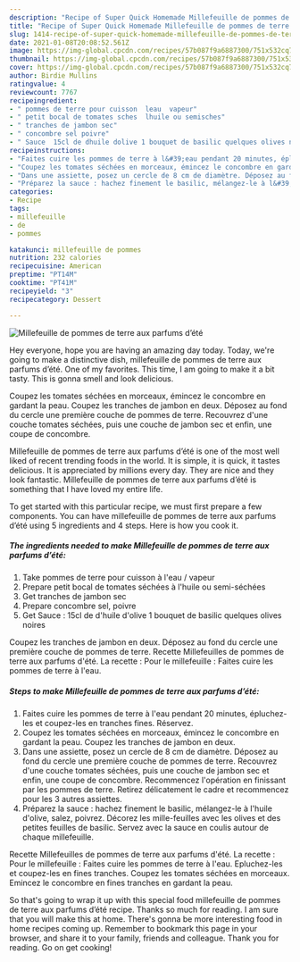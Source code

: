 ```yaml
---
description: "Recipe of Super Quick Homemade Millefeuille de pommes de terre aux parfums d’été"
title: "Recipe of Super Quick Homemade Millefeuille de pommes de terre aux parfums d’été"
slug: 1414-recipe-of-super-quick-homemade-millefeuille-de-pommes-de-terre-aux-parfums-dete
date: 2021-01-08T20:08:52.561Z
image: https://img-global.cpcdn.com/recipes/57b087f9a6887300/751x532cq70/millefeuille-de-pommes-de-terre-aux-parfums-dete-photo-principale-de-la-recette.jpg
thumbnail: https://img-global.cpcdn.com/recipes/57b087f9a6887300/751x532cq70/millefeuille-de-pommes-de-terre-aux-parfums-dete-photo-principale-de-la-recette.jpg
cover: https://img-global.cpcdn.com/recipes/57b087f9a6887300/751x532cq70/millefeuille-de-pommes-de-terre-aux-parfums-dete-photo-principale-de-la-recette.jpg
author: Birdie Mullins
ratingvalue: 4
reviewcount: 7767
recipeingredient:
- " pommes de terre pour cuisson  leau  vapeur"
- " petit bocal de tomates sches  lhuile ou semisches"
- " tranches de jambon sec"
- " concombre sel poivre"
- " Sauce  15cl de dhuile dolive 1 bouquet de basilic quelques olives noires"
recipeinstructions:
- "Faites cuire les pommes de terre à l&#39;eau pendant 20 minutes, épluchez-les et coupez-les en tranches fines. Réservez."
- "Coupez les tomates séchées en morceaux, émincez le concombre en gardant la peau. Coupez les tranches de jambon en deux."
- "Dans une assiette, posez un cercle de 8 cm de diamètre. Déposez au fond du cercle une première couche de pommes de terre. Recouvrez d&#39;une couche tomates séchées, puis une couche de jambon sec et enfin, une coupe de concombre. Recommencez l&#39;opération en finissant par les pommes de terre. Retirez délicatement le cadre et recommencez pour les 3 autres assiettes."
- "Préparez la sauce : hachez finement le basilic, mélangez-le à l&#39;huile d&#39;olive, salez, poivrez. Décorez les mille-feuilles avec les olives et des petites feuilles de basilic. Servez avec la sauce en coulis autour de chaque millefeuille."
categories:
- Recipe
tags:
- millefeuille
- de
- pommes

katakunci: millefeuille de pommes 
nutrition: 232 calories
recipecuisine: American
preptime: "PT14M"
cooktime: "PT41M"
recipeyield: "3"
recipecategory: Dessert

---
```



![Millefeuille de pommes de terre aux parfums d’été](https://img-global.cpcdn.com/recipes/57b087f9a6887300/751x532cq70/millefeuille-de-pommes-de-terre-aux-parfums-dete-photo-principale-de-la-recette.jpg)

Hey everyone, hope you are having an amazing day today. Today, we're going to make a distinctive dish, millefeuille de pommes de terre aux parfums d’été. One of my favorites. This time, I am going to make it a bit tasty. This is gonna smell and look delicious.

Coupez les tomates séchées en morceaux, émincez le concombre en gardant la peau. Coupez les tranches de jambon en deux. Déposez au fond du cercle une première couche de pommes de terre. Recouvrez d&#39;une couche tomates séchées, puis une couche de jambon sec et enfin, une coupe de concombre.

Millefeuille de pommes de terre aux parfums d’été is one of the most well liked of recent trending foods in the world. It is simple, it is quick, it tastes delicious. It is appreciated by millions every day. They are nice and they look fantastic. Millefeuille de pommes de terre aux parfums d’été is something that I have loved my entire life.


To get started with this particular recipe, we must first prepare a few components. You can have millefeuille de pommes de terre aux parfums d’été using 5 ingredients and 4 steps. Here is how you cook it.

<!--inarticleads1-->

##### The ingredients needed to make Millefeuille de pommes de terre aux parfums d’été:

1. Take  pommes de terre pour cuisson à l&#39;eau / vapeur
1. Prepare  petit bocal de tomates séchées à l&#39;huile ou semi-séchées
1. Get  tranches de jambon sec
1. Prepare  concombre sel, poivre
1. Get  Sauce : 15cl de d&#39;huile d&#39;olive 1 bouquet de basilic quelques olives noires


Coupez les tranches de jambon en deux. Déposez au fond du cercle une première couche de pommes de terre. Recette Millefeuilles de pommes de terre aux parfums d&#39;été. La recette : Pour le millefeuille : Faites cuire les pommes de terre à l&#39;eau. 

<!--inarticleads2-->

##### Steps to make Millefeuille de pommes de terre aux parfums d’été:

1. Faites cuire les pommes de terre à l&#39;eau pendant 20 minutes, épluchez-les et coupez-les en tranches fines. Réservez.
1. Coupez les tomates séchées en morceaux, émincez le concombre en gardant la peau. Coupez les tranches de jambon en deux.
1. Dans une assiette, posez un cercle de 8 cm de diamètre. Déposez au fond du cercle une première couche de pommes de terre. Recouvrez d&#39;une couche tomates séchées, puis une couche de jambon sec et enfin, une coupe de concombre. Recommencez l&#39;opération en finissant par les pommes de terre. Retirez délicatement le cadre et recommencez pour les 3 autres assiettes.
1. Préparez la sauce : hachez finement le basilic, mélangez-le à l&#39;huile d&#39;olive, salez, poivrez. Décorez les mille-feuilles avec les olives et des petites feuilles de basilic. Servez avec la sauce en coulis autour de chaque millefeuille.


Recette Millefeuilles de pommes de terre aux parfums d&#39;été. La recette : Pour le millefeuille : Faites cuire les pommes de terre à l&#39;eau. Epluchez-les et coupez-les en fines tranches. Coupez les tomates séchées en morceaux. Emincez le concombre en fines tranches en gardant la peau. 

So that's going to wrap it up with this special food millefeuille de pommes de terre aux parfums d’été recipe. Thanks so much for reading. I am sure that you will make this at home. There's gonna be more interesting food in home recipes coming up. Remember to bookmark this page in your browser, and share it to your family, friends and colleague. Thank you for reading. Go on get cooking!
